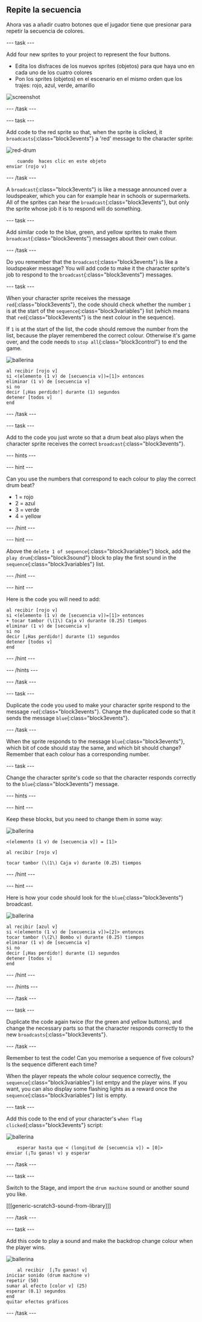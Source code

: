 ## Repite la secuencia

Ahora vas a añadir cuatro botones que el jugador tiene que presionar para repetir la secuencia de colores.

\--- task \---

Add four new sprites to your project to represent the four buttons.

+ Edita los disfraces de los nuevos sprites (objetos) para que haya uno en cada uno de los cuatro colores
+ Pon los sprites (objetos) en el escenario en el mismo orden que los trajes: rojo, azul, verde, amarillo

![screenshot](images/colour-drums.png)

\--- /task \---

\--- task \---

Add code to the red sprite so that, when the sprite is clicked, it `broadcasts`{:class="block3events"} a 'red' message to the character sprite:

![red-drum](images/red_drum.png)

```blocks3
    cuando  haces clic en este objeto
enviar (rojo v)
```

\--- /task \---

A `broadcast`{:class="block3events"} is like a message announced over a loudspeaker, which you can for example hear in schools or supermarkets. All of the sprites can hear the `broadcast`{:class="block3events"}, but only the sprite whose job it is to respond will do something.

\--- task \---

Add similar code to the blue, green, and yellow sprites to make them `broadcast`{:class="block3events"} messages about their own colour.

\--- /task \---

Do you remember that the `broadcast`{:class="block3events"} is like a loudspeaker message? You will add code to make it the character sprite's job to respond to the `broadcast`{:class="block3events"} messages.

\--- task \---

When your character sprite receives the message `red`{:class="block3events"}, the code should check whether the number `1` is at the start of the `sequence`{:class="block3variables"} list (which means that `red`{:class="block3events"} is the next colour in the sequence).

If `1` is at the start of the list, the code should remove the number from the list, because the player remembered the correct colour. Otherwise it's game over, and the code needs to `stop all`{:class="block3control"} to end the game.

![ballerina](images/ballerina.png)

```blocks3
al recibir [rojo v]
si <(elemento (1 v) de [secuencia v])=[1]> entonces
eliminar (1 v) de [secuencia v]
si no
decir [¡Has perdido!] durante (1) segundos
detener [todos v]
end
```

\--- /task \---

\--- task \---

Add to the code you just wrote so that a drum beat also plays when the character sprite receives the correct `broadcast`{:class="block3events"}.

\--- hints \---

\--- hint \---

Can you use the numbers that correspond to each colour to play the correct drum beat?

+ 1 = rojo
+ 2 = azul
+ 3 = verde
+ 4 = yellow

\--- /hint \---

\--- hint \---

Above the `delete 1 of sequence`{:class="block3variables"} block, add the `play drum`{:class="block3sound"} block to play the first sound in the `sequence`{:class="block3variables"} list.

\--- /hint \---

\--- hint \---

Here is the code you will need to add:

```blocks3
al recibir [rojo v]
si <(elemento (1 v) de [secuencia v])=[1]> entonces
+ tocar tambor (\(1\) Caja v) durante (0.25) tiempos
eliminar (1 v) de [secuencia v]
si no
decir [¡Has perdido!] durante (1) segundos
detener [todos v]
end
```

\--- /hint \---

\--- /hints \---

\--- /task \---

\--- task \---

Duplicate the code you used to make your character sprite respond to the message `red`{:class="block3events"}. Change the duplicated code so that it sends the message `blue`{:class="block3events"}.

\--- /task \---

When the sprite responds to the message `blue`{:class="block3events"}, which bit of code should stay the same, and which bit should change? Remember that each colour has a corresponding number.

\--- task \---

Change the character sprite's code so that the character responds correctly to the `blue`{:class="block3events"} message.

\--- hints \---

\--- hint \---

Keep these blocks, but you need to change them in some way:

![ballerina](images/ballerina.png)

```blocks3
<(elemento (1 v) de [secuencia v]) = [1]>

al recibir [rojo v]

tocar tambor (\(1\) Caja v) durante (0.25) tiempos
```

\--- /hint \---

\--- hint \---

Here is how your code should look for the `blue`{:class="block3events"} broadcast.

![ballerina](images/ballerina.png)

```blocks3
al recibir [azul v]
si <(elemento (1 v) de [secuencia v])=[2]> entonces 
tocar tambor (\(2\) Bombo v) durante (0.25) tiempos
eliminar (1 v) de [secuencia v]
si no
decir [¡Has perdido!] durante (1) segundos
detener [todos v]
end
```

\--- /hint \---

\--- /hints \---

\--- /task \---

\--- task \---

Duplicate the code again twice (for the green and yellow buttons), and change the necessary parts so that the character responds correctly to the new `broadcasts`{:class="block3events"}.

\--- /task \---

Remember to test the code! Can you memorise a sequence of five colours? Is the sequence different each time?

When the player repeats the whole colour sequence correctly, the `sequence`{:class="block3variables"} list emtpy and the player wins. If you want, you can also display some flashing lights as a reward once the `sequence`{:class="block3variables"} list is empty.

\--- task \---

Add this code to the end of your character's `when flag clicked`{:class="block3events"} script:

![ballerina](images/ballerina.png)

```blocks3
    esperar hasta que < (longitud de [secuencia v]) = [0]>
enviar (¡Tu ganas! v) y esperar
```

\--- /task \---

\--- task \---

Switch to the Stage, and import the `drum machine` sound or another sound you like.

[[[generic-scratch3-sound-from-library]]]

\--- /task \---

\--- task \---

Add this code to play a sound and make the backdrop change colour when the player wins.

![ballerina](images/stage.png)

```blocks3
    al recibir  [¡Tu ganas! v]
iniciar sonido (drum machine v)
repetir (50)
sumar al efecto [color v] (25)
esperar (0.1) segundos
end
quitar efectos gráficos
```

\--- /task \---